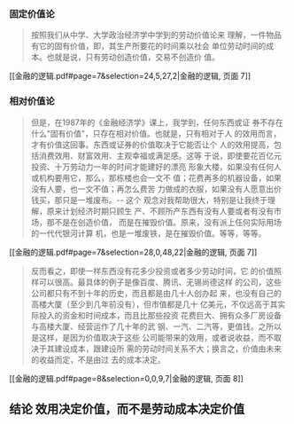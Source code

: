 ### 固定价值论
> 按照我们从中学、大学政治经济学中学到的劳动价值论来 理解，一件物品有它的固有价值，即，其生产所要花的时间乘以社会 单位劳动时间的成本。也就是说，只有劳动创造价值，交易不创造价 值。

[[金融的逻辑.pdf#page=7&selection=24,5,27,2|金融的逻辑, 页面 7]]
### 相对价值论
> 但是，在1987年的《金融经济学》课上，我学到，任何东西或证 券不存在什么"固有价值"，只存在相对价值。也就是，只有相对于人 的效用而言，才有价值这回事。东西或证券的价值取决于它能否让个 人的效用提高，包括消费效用、财富效用、主观幸福或满足感。这等 于说，即使要花百亿元投资、十万劳动力一年的时间才能建好的漂亮 形象大楼，如果没有任何人或机构要用它，那么，那栋楼也会一文不 值；花费再多的机器设备，如果没有人要，也一文不值；再怎么费苦 力做成的衣服，如果没有人愿意出价钱买，那只是一堆废布。-- 这个 观念对我帮助很大，特别是让我终于理解，原来计划经济时期只顾生 产、不顾所产东西有没有人要或者有没有市场，那不是在创造价值， 而是在摧毁价值。原来，没有派上任何实际用场的一代代银河计算 机，也是一堆废铁，是在摧毁价值。等等，等等。

[[金融的逻辑.pdf#page=7&selection=28,0,48,22|金融的逻辑, 页面 7]]
> 反而看之，即使一样东西没有花多少投资或者多少劳动时间，它 的价值照样可以很高。最具体的例子是像百度、腾讯、无锡尚德这样 的公司，这些公司都只有不到十年的历史，而且都是由几十人创办起 来，也没有自己的高楼大厦（至少到几年前没有），但市值都是几十 亿美元，不仅远高于其实际投入的资金和时间成本，而且比那些投资 花费巨大、拥有众多厂房设备与高楼大厦、经营运作了几十年的武 钢、一汽、二汽等，更值钱。之所以是这样，是因为价值取决于这些 公司能带来的效用，或者说收益，而不取决于其建设成本，跟建设所 需的劳动时间关系不大；换言之，价值由未来的收益而定，不是由过 去的成本决定。

[[金融的逻辑.pdf#page=8&selection=0,0,9,7|金融的逻辑, 页面 8]]

## 结论 效用决定价值，而不是劳动成本决定价值
